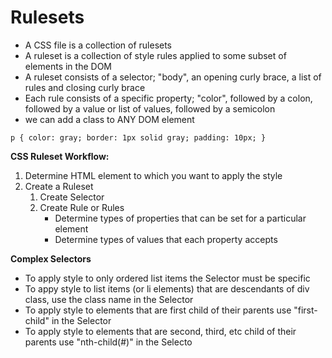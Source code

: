 # Rulesets

* A CSS file is a collection of rulesets
* A ruleset is a collection of style rules applied to some subset of elements in the DOM
* A ruleset consists of a selector; "body", an opening curly brace, a list of rules and closing curly brace
* Each rule consists of a specific property; "color", followed by a colon, followed by a value or list of values,
followed by a semicolon
* we can add a class to ANY DOM element

`p {
	color: gray;
	border: 1px solid gray;
	padding: 10px;
}`

**CSS Ruleset Workflow:**

1. Determine HTML element to which you want to apply the style
2. Create a Ruleset
	1. Create Selector
	2. Create Rule or Rules 
		* Determine types of properties that can be set for a particular element
		* Determine types of values that each property accepts

**Complex Selectors**
* To apply style to only ordered list items the Selector must be specific
* To appy style to list items (or li elements) that are descendants of div class, 
use the class name in the Selector
* To apply style to elements that are first child of their parents use "first-child" in the Selector
* To apply style to elements that are second, third, etc child of their parents use "nth-child(#)" in the Selecto
